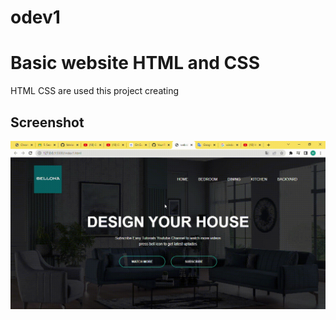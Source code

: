 # odev1

<h1>Basic website HTML and CSS</h1>

<p>HTML CSS are used this project creating</p>

<h2>Screenshot</h2>

![](ekran.gif)
